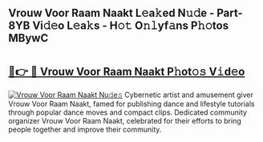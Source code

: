 ## Vrouw Voor Raam Naakt L𝚎a𝚔ed N𝚞𝚍e - Part-8YB Vi𝚍𝚎o L𝚎a𝚔s - H𝚘𝚝 O𝚗𝚕yf𝚊ns P𝚑𝚘tos MBywC

# <h2><a href="http://kf0w0u.oniu.top/?m=Vrouw+Voor+Raam+Naakt">🔗👉 🔴 Vrouw Voor Raam Naakt P𝚑ot𝚘𝚜 V𝚒d𝚎o</a></h2>

[![Vrouw Voor Raam Naakt Nu𝚍e𝚜](https://i.imgur.com/0qMVB7G.gif)](http://kf0w0u.oniu.top/?m=Vrouw+Voor+Raam+Naakt)
Cybernetic artist and amusement giver Vrouw Voor Raam Naakt, famed for publishing dance and lifestyle tutorials through popular dance moves and compact clips. Dedicated community organizer Vrouw Voor Raam Naakt, celebrated for their efforts to bring people together and improve their community.  
